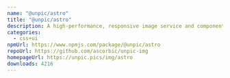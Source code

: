 ```yaml
---
name: "@unpic/astro"
title: "@unpic/astro"
description: A high-performance, responsive image service and component library for Astro
categories:
  - css+ui
npmUrl: https://www.npmjs.com/package/@unpic/astro
repoUrl: https://github.com/ascorbic/unpic-img
homepageUrl: https://unpic.pics/img/astro
downloads: 4216
---
```

